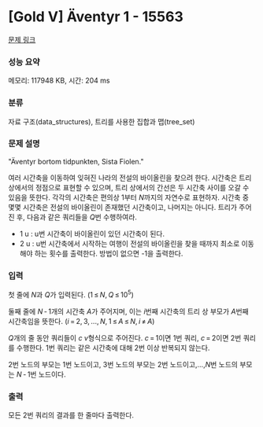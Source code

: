 # [Gold V] Äventyr 1 - 15563 

[문제 링크](https://www.acmicpc.net/problem/15563) 

### 성능 요약

메모리: 117948 KB, 시간: 204 ms

### 분류

자료 구조(data_structures), 트리를 사용한 집합과 맵(tree_set)

### 문제 설명

<p>"Äventyr bortom tidpunkten, Sista Fiolen."</p>

<p>여러 시간축을 이동하여 잊혀진 나라의 전설의 바이올린을 찾으려 한다. 시간축은 트리 상에서의 정점으로 표현할 수 있으며, 트리 상에서의 간선은 두 시간축 사이를 오갈 수 있음을 뜻한다. 각각의 시간축은 편의상 1부터 <em>N</em>까지의 자연수로 표현하자. 시간축 중 몇몇 시간축은 전설의 바이올린이 존재했던 시간축이고, 나머지는 아니다. 트리가 주어진 후, 다음과 같은 쿼리들을 <em>Q</em>번 수행하여라.</p>

<ul>
	<li>1 u : u번 시간축이 바이올린이 있던 시간축이 된다.</li>
	<li>2 u : u번 시간축에서 시작하는 여행이 전설의 바이올린을 찾을 때까지 최소로 이동해야 하는 횟수를 출력한다. 방법이 없으면 -1을 출력한다.</li>
</ul>

### 입력 

 <p>첫 줄에 <em>N</em>과 <em>Q</em>가 입력된다. (1 ≤ <em>N</em>, <em>Q</em> ≤ 10<sup>5</sup>)</p>

<p>둘째 줄에 <em>N</em> - 1개의 시간축 <em>A</em>가 주어지며, 이는 <em>i</em>번째 시간축의 트리 상 부모가 <em>A</em>번째 시간축임을 뜻한다. (<em>i</em> = 2, 3, ..., <em>N</em>, 1 ≤ <em>A</em> ≤ <em>N</em>, <em>i</em> ≠ <em>A</em>)</p>

<p><em>Q</em>개의 줄 동안 쿼리들이 <em>c</em> <em>v</em>형식으로 주어진다. <em>c</em> = 1이면 1번 쿼리, <em>c</em> = 2이면 2번 쿼리를 수행한다. 1번 쿼리는 같은 시간축에 대해 2번 이상 반복되지 않는다.</p>

<p>2번 노드의 부모는 1번 노드이고, 3번 노드의 부모는 2번 노드이고,...,<em>N</em>번 노드의 부모는 <em>N</em> - 1번 노드이다.</p>

### 출력 

 <p>모든 2번 쿼리의 결과를 한 줄마다 출력한다.</p>


